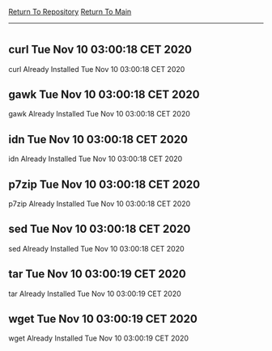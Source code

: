 [Return To Repository](https://github.com/bast69/piholeparser/)
[Return To Main](https://github.com/bast69/piholeparser/blob/master/RecentRunLogs/Mainlog.md)
____________________________________
# 
## curl Tue Nov 10 03:00:18 CET 2020
curl Already Installed Tue Nov 10 03:00:18 CET 2020
## gawk Tue Nov 10 03:00:18 CET 2020
gawk Already Installed Tue Nov 10 03:00:18 CET 2020
## idn Tue Nov 10 03:00:18 CET 2020
idn Already Installed Tue Nov 10 03:00:18 CET 2020
## p7zip Tue Nov 10 03:00:18 CET 2020
p7zip Already Installed Tue Nov 10 03:00:18 CET 2020
## sed Tue Nov 10 03:00:18 CET 2020
sed Already Installed Tue Nov 10 03:00:18 CET 2020
## tar Tue Nov 10 03:00:19 CET 2020
tar Already Installed Tue Nov 10 03:00:19 CET 2020
## wget Tue Nov 10 03:00:19 CET 2020
wget Already Installed Tue Nov 10 03:00:19 CET 2020
